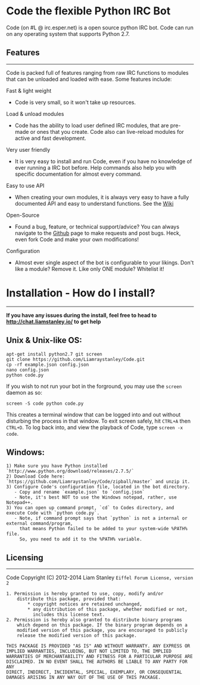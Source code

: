 Code the flexible Python IRC Bot
================================

Code (on #L @ irc.esper.net) is a open source python IRC bot. Code can run on any operating system that supports Python 2.7.

Features
-------- 
________

Code is packed full of features ranging from raw IRC functions to modules that can be unloaded and loaded with ease. Some features include:

Fast & light weight
- Code is very small, so it won't take up resources.

Load & unload modules
- Code has the ability to load user defined IRC modules, that are pre-made or ones that you create. Code also can live-reload modules for active and fast development.

Very user friendly
- It is very easy to install and run Code, even if you have no knowledge of ever running a IRC bot before. Help commands also help you with specific documentation for almost every command.

Easy to use API
- When creating your own modules, it is always very easy to have a fully documented API and easy to understand functions. See the [Wiki](https://github.com/Liamraystanley/Code/wiki)

Open-Source
- Found a bug, feature, or technical support/advice? You can always navigate to the [Github](https://github.com/Liamraystanley/Code/issues) page to make requests and post bugs. Heck, even fork Code and make your own modifications!

Configuration
- Almost ever single aspect of the bot is configurable to your likings. Don't like a module? Remove it. Like only ONE module? Whitelist it!

Installation - How do I install? 
================================
________________________________

**If you have any issues during the install, feel free to head to http://chat.liamstanley.io/ to get help**


Unix & Unix-like OS: 
--------------------

    apt-get install python2.7 git screen
    git clone https://github.com/Liamraystanley/Code.git
    cp -rf example.json config.json
    nano config.json
    python code.py

If you wish to not run your bot in the forground, you may use the `screen` daemon as so:

    screen -S code python code.py

This creates a terminal window that can be logged into and out without disturbing the process in that window. To exit screen safely, hit `CTRL+A` then `CTRL+D`.
To log back into, and view the playback of Code, type `screen -x code`.


Windows: 
--------------------


    1) Make sure you have Python installed `http://www.python.org/download/releases/2.7.5/`
    2) Download Code here: `https://github.com/Liamraystanley/Code/zipball/master` and unzip it.
    3) Configure Code's configuration file, located in the bot directory.
       - Copy and rename `example.json` to `config.json`
       - Note, it's best NOT to use the Windows notepad, rather, use Notepad++.
    3) You can open up command prompt, `cd` to Codes directory, and execute Code with `python code.py`.
       - Note, if command prompt says that `python` is not a internal or external command/program,
         that means Python failed to be added to your system-wide %PATH% file.
         So, you need to add it to the %PATH% variable.

Licensing
---------
_________

Code Copyright (C) 2012-2014 Liam Stanley
    `Eiffel Forum License, version 2`
    
    1. Permission is hereby granted to use, copy, modify and/or
        distribute this package, provided that:
            * copyright notices are retained unchanged,
            * any distribution of this package, whether modified or not,
              includes this license text.
    2. Permission is hereby also granted to distribute binary programs
        which depend on this package. If the binary program depends on a
        modified version of this package, you are encouraged to publicly
        release the modified version of this package.
    
    THIS PACKAGE IS PROVIDED "AS IS" AND WITHOUT WARRANTY. ANY EXPRESS OR
    IMPLIED WARRANTIES, INCLUDING, BUT NOT LIMITED TO, THE IMPLIED
    WARRANTIES OF MERCHANTABILITY AND FITNESS FOR A PARTICULAR PURPOSE ARE
    DISCLAIMED. IN NO EVENT SHALL THE AUTHORS BE LIABLE TO ANY PARTY FOR ANY
    DIRECT, INDIRECT, INCIDENTAL, SPECIAL, EXEMPLARY, OR CONSEQUENTIAL
    DAMAGES ARISING IN ANY WAY OUT OF THE USE OF THIS PACKAGE.
